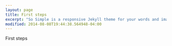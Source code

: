 ```yaml
---
layout: page
title: First steps
excerpt: "So Simple is a responsive Jekyll theme for your words and images."
modified: 2014-08-08T19:44:38.564948-04:00
---
```

First steps

